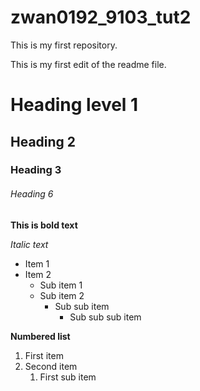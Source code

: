 # zwan0192_9103_tut2
This is my first repository.
 
This is my first edit of the readme file.

# Heading level 1
## Heading 2
### Heading 3

###### Heading 6

**This is bold text**

*Italic text*

- Item 1
- Item 2
    - Sub item 1
    - Sub item 2
        - Sub sub item
            - Sub sub sub item

**Numbered list**
1. First item
2. Second item
    1. First sub item